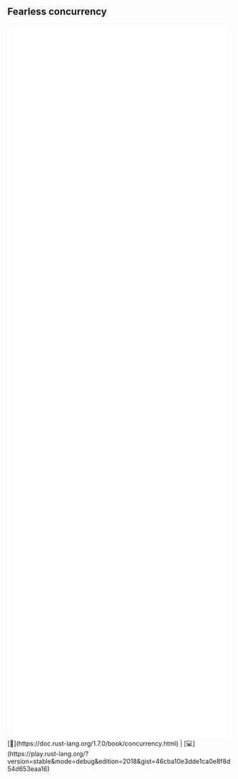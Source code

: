 ## Fearless concurrency 
<img src="lib/images/thread-safe.svg" style="height: 40vh"/>  
[📒](https://doc.rust-lang.org/1.7.0/book/concurrency.html) | 
[💻](https://play.rust-lang.org/?version=stable&mode=debug&edition=2018&gist=46cba10e3dde1ca0e8f8d54d653eaa16)

<!--
use std::{sync::{Arc, Mutex}, thread};
use rayon::prelude::*;
fn send_chunks() {
    let movie = "👽☝️🚴";
    let movie_rc = Arc::new(movie).clone();
    thread::spawn(move || { println!("Send {}", movie_rc) });
    thread::spawn(move || { println!("Send {}", movie) });
    let mut comic = Arc::new(Mutex::new("🌕👦"));
    let comic_mutex = comic.clone();
    thread::spawn(move || {
        comic_mutex.lock()
            .map(|ref mut com| com.replace("👦", "🐵"))
            .map_err(|e| "Failed acquiring 🔒");
    });
    vec!["🚀👨", "👩☁️💎"].par_iter()
        .for_each(|song| println!("Listen {}", song));
}
-->